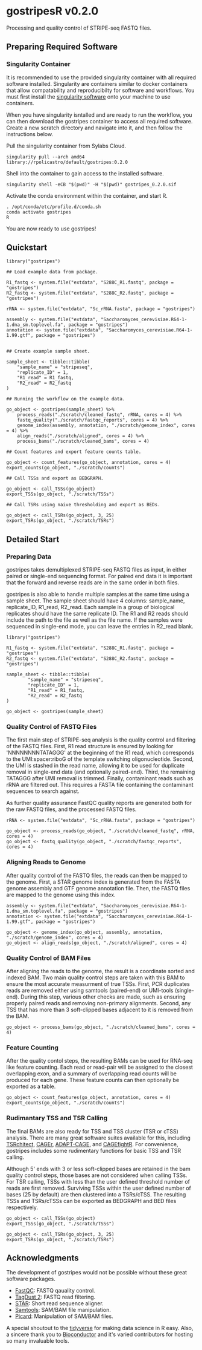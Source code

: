 # gostripesR v0.2.0

Processing and quality control of STRIPE-seq FASTQ files.

## Preparing Required Software

### Singularity Container

It is recommended to use the provided singularity container with all required software installed.
Singularity are containers similar to docker containers that allow compatability and reproducibilty for software and workflows.
You must first install the [singularity software](https://sylabs.io/guides/3.5/user-guide/quick_start.html#quick-installation-steps) 
onto your machine to use containers.

When you have singularity isntalled and are ready to run the workflow,
you can then download the gostripes container to access all required software.
Create a new scratch directory and navigate into it, and then follow the instructions below.

Pull the singularity container from Sylabs Cloud.
```
singularity pull --arch amd64 library://rpolicastro/default/gostripes:0.2.0
```

Shell into the container to gain access to the installed software.
```
singularity shell -eCB "$(pwd)" -H "$(pwd)" gostripes_0.2.0.sif
```

Activate the conda environment within the container, and start R.
```
. /opt/conda/etc/profile.d/conda.sh
conda activate gostripes
R
```

You are now ready to use gostripes!

## Quickstart

```
library("gostripes")

## Load example data from package.

R1_fastq <- system.file("extdata", "S288C_R1.fastq", package = "gostripes")
R2_fastq <- system.file("extdata", "S288C_R2.fastq", package = "gostripes")

rRNA <- system.file("extdata", "Sc_rRNA.fasta", package = "gostripes")

assembly <- system.file("extdata", "Saccharomyces_cerevisiae.R64-1-1.dna_sm.toplevel.fa", package = "gostripes")
annotation <- system.file("extdata", "Saccharomyces_cerevisiae.R64-1-1.99.gtf", package = "gostripes")


## Create example sample sheet.

sample_sheet <- tibble::tibble(
	"sample_name" = "stripeseq",
	"replicate_ID" = 1,
	"R1_read" = R1_fastq,
	"R2_read" = R2_fastq
)

## Running the workflow on the example data.

go_object <- gostripes(sample_sheet) %>%
	process_reads("./scratch/cleaned_fastq", rRNA, cores = 4) %>%
	fastq_quality("./scratch/fastqc_reports", cores = 4) %>%
	genome_index(assembly, annotation, "./scratch/genome_index", cores = 4) %>%
	align_reads("./scratch/aligned", cores = 4) %>%
	process_bams("./scratch/cleaned_bams", cores = 4)

## Count features and export feature counts table.

go_object <- count_features(go_object, annotation, cores = 4)
export_counts(go_object, "./scratch/counts")

## Call TSSs and export as BEDGRAPH.

go_object <- call_TSSs(go_object)
export_TSSs(go_object, "./scratch/TSSs")

## Call TSRs using naive thresholding and export as BEDs.

go_object <- call_TSRs(go_object, 3, 25)
export_TSRs(go_object, "./scratch/TSRs")
```

## Detailed Start

### Preparing Data

gostripes takes demultiplexed STRIPE-seq FASTQ files as input, in either paired or single-end sequencing format.
For paired end data it is important that the forward and reverse reads are in the same order in both files.

gostripes is also able to handle multiple samples at the same time using a sample sheet.
The sample sheet should have 4 columns: sample_name, replicate_ID, R1_read, R2_read.
Each sample in a group of biological replicates should have the same replicate ID.
The R1 and R2 reads should include the path to the file as well as the file name.
If the samples were sequenced in single-end mode, you can leave the entries in R2_read blank.

```
library("gostripes")

R1_fastq <- system.file("extdata", "S288C_R1.fastq", package = "gostripes")
R2_fastq <- system.file("extdata", "S288C_R2.fastq", package = "gostripes")

sample_sheet <- tibble::tibble(
        "sample_name" = "stripeseq",
        "replicate_ID" = 1,
        "R1_read" = R1_fastq,
        "R2_read" = R2_fastq
)

go_object <- gostripes(sample_sheet)
```
### Quality Control of FASTQ Files

The first main step of STRIPE-seq analysis is the quality control and filtering of the FASTQ files.
First, R1 read structure is ensured by looking for 'NNNNNNNNTATAGGG' at the beginning of the R1 read,
which corresponds to the UMI:spacer:riboG of the template switching oligonucleotide.
Second, the UMI is stashed in the read name, allowing it to be used for duplicate removal in single-end data (and optionally paired-end).
Third, the remaining TATAGGG after UMI removal is trimmed.
Finally, contaminant reads such as rRNA are filtered out.
This requires a FASTA file containing the contaminant sequences to search against.

As further quality assurance FastQC quality reports are generated both for the raw FASTQ files,
and the processed FASTQ files.

```
rRNA <- system.file("extdata", "Sc_rRNA.fasta", package = "gostripes")

go_object <- process_reads(go_object, "./scratch/cleaned_fastq", rRNA, cores = 4)
go_object <- fastq_quality(go_object, "./scratch/fastqc_reports", cores = 4)
```

### Aligning Reads to Genome

After quality control of the FASTQ files, the reads can then be mapped to the genome.
First, a STAR genome index is generated from the FASTA genome assembly and GTF genome annotation file.
Then, the FASTQ files are mapped to the genome using this index.

```
assembly <- system.file("extdata", "Saccharomyces_cerevisiae.R64-1-1.dna_sm.toplevel.fa", package = "gostripes")
annotation <- system.file("extdata", "Saccharomyces_cerevisiae.R64-1-1.99.gtf", package = "gostripes")

go_object <- genome_index(go_object, assembly, annotation, "./scratch/genome_index", cores = 4)
go_object <- align_reads(go_object, "./scratch/aligned", cores = 4)
```

### Quality Control of BAM Files

After aligning the reads to the genome, the result is a coordinate sorted and indexed BAM.
Two main quality control steps are taken with this BAM to ensure the most accurate measurment of true TSSs.
First, PCR duplicates reads are removed either using samtools (paired-end) or UMI-tools (single-end).
During this step, various other checks are made, such as ensuring properly paired reads and removing non-primary alignments.
Second, any TSS that has more than 3 soft-clipped bases adjacent to it is removed from the BAM.

```
go_object <- process_bams(go_object, "./scratch/cleaned_bams", cores = 4)
```
### Feature Counting

After the quality contol steps, the resulting BAMs can be used for RNA-seq like feature counting.
Each read or read-pair will be assigned to the closest overlapping exon,
and a summary of overlapping read counts will be produced for each gene.
These feature counts can then optionally be exported as a table.

```
go_object <- count_features(go_object, annotation, cores = 4)
export_counts(go_object, "./scratch/counts")
```

### Rudimantary TSS and TSR Calling

The final BAMs are also ready for TSS and TSS cluster (TSR or cTSS) analysis.
There are many great software suites available for this, including
[TSRchitect](https://bioconductor.org/packages/release/bioc/html/TSRchitect.html),
[CAGEr](https://bioconductor.org/packages/release/bioc/html/CAGEr.html),
[ADAPT-CAGE](https://gitlab.com/dianalab/adapt-cage), and
[CAGEfightR](https://bioconductor.org/packages/release/bioc/html/CAGEfightR.html).
For convenience, gostripes includes some rudimentary functions for basic TSS and TSR calling.

Although 5' ends with 3 or less soft-clipped bases are retained in the bam quality control steps, those bases are not considered when calling TSSs.
For TSR calling, TSSs with less than the user defined threshold number of reads are first removed.
Surviving TSSs within the user defined number of bases (25 by default) are then clustered into a TSRs/cTSS.
The resulting TSSs and TSRs/cTSSs can be exported as BEDGRAPH and BED files respectively.

```
go_object <- call_TSSs(go_object)
export_TSSs(go_object, "./scratch/TSSs")

go_object <- call_TSRs(go_object, 3, 25)
export_TSRs(go_object, "./scratch/TSRs")
```

## Acknowledgments

The development of gostripes would not be possible without these great software packages.

* [FastQC](http://www.bioinformatics.babraham.ac.uk/projects/fastqc/): FASTQ qauality control.
* [TagDust 2](http://tagdust.sourceforge.net/): FASTQ read filtering.
* [STAR](https://github.com/alexdobin/STAR): Short read sequence aligner.
* [Samtools](http://www.htslib.org/): SAM/BAM file manipulation.
* [Picard](https://broadinstitute.github.io/picard/): Manipulation of SAM/BAM files.

A special shoutout to the [tidyverse](https://www.tidyverse.org/) for making data science in R easy.
Also, a sincere thank you to [Bioconductor](http://bioconductor.org/) and it's varied contributors for hosting so many invaluable tools.
